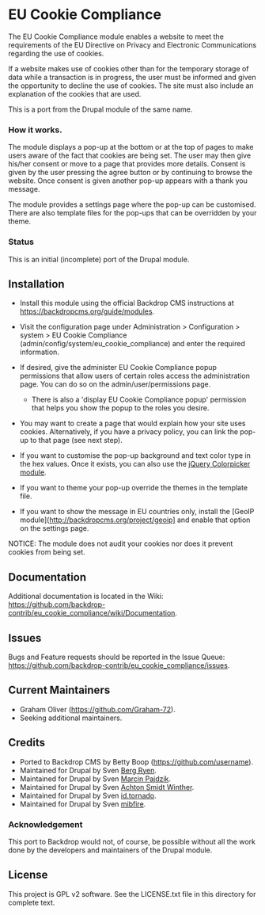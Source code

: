 EU Cookie Compliance
====================

The EU Cookie Compliance module enables a website to meet the
requirements of the EU Directive on Privacy and Electronic Communications
regarding the use of cookies.

If a website makes use of cookies other than for the temporary storage of
data while a transaction is in progress, the user must be informed and
given the opportunity to decline the use of cookies. The site must also
include an explanation of the cookies that are used.

This is a port from the Drupal module of the same name.

### How it works.

The module displays a pop-up at the bottom or at the top of pages to make
users aware of the fact that cookies are being set. The user may then give
his/her consent or move to a page that provides more details. Consent is given
by the user pressing the agree button or by continuing to browse the website.
Once consent is given another pop-up appears with a thank you message.

The module provides a settings page where the pop-up can be customised. There
are also template files for the pop-ups that can be overridden by your theme.

### Status

This is an initial (incomplete) port of the Drupal module.


Installation
------------

- Install this module using the official Backdrop CMS instructions at
  https://backdropcms.org/guide/modules.

- Visit the configuration page under Administration > Configuration > system >
  EU Cookie Compliance (admin/config/system/eu_cookie_compliance) and enter
  the required information.

- If desired, give the administer EU Cookie Compliance popup permissions that
  allow users of certain roles access the administration page. You can do so on
  the admin/user/permissions page.

    - There is also a 'display EU Cookie Compliance popup' permission that helps
      you show the popup to the roles you desire.

- You may want to create a page that would explain how your site uses cookies.
  Alternatively, if you have a privacy policy, you can link the pop-up to that
  page (see next step).

- If you want to customise the pop-up background and text color  type
  in the hex values. Once it exists, you can also use the
  [jQuery Colorpicker module](http://backdropcms.org/project/jquery_colorpicker).

- If you want to theme your pop-up override the themes in the template file.

- If you want to show the message in EU countries only, install the
  [GeoIP module](http://backdropcms.org/project/geoip] and enable that option on
  the settings page.

NOTICE: The module does not audit your cookies nor does it prevent cookies
from being set.

Documentation
-------------

Additional documentation is located in the Wiki:
https://github.com/backdrop-contrib/eu_cookie_compliance/wiki/Documentation.

Issues
------

Bugs and Feature requests should be reported in the Issue Queue:
https://github.com/backdrop-contrib/eu_cookie_compliance/issues.

Current Maintainers
-------------------

- Graham Oliver (https://github.com/Graham-72).
- Seeking additional maintainers.

Credits
-------

- Ported to Backdrop CMS by Betty Boop (https://github.com/username).
- Maintained for Drupal by Sven [Berg Ryen](https://drupal.org/u/svenryen).
- Maintained for Drupal by Sven [Marcin Pajdzik](https://drupal.org/u/marcin-pajdzik).
- Maintained for Drupal by Sven [Achton Smidt Winther](https://drupal.org/u/achton).
- Maintained for Drupal by Sven [id.tornado](https://drupal.org/u/id.tornado).
- Maintained for Drupal by Sven [mibfire](https://drupal.org/u/mibfire).

### Acknowledgement

This port to Backdrop would not, of course, be possible without all the work
done by the developers and maintainers of the Drupal module.

License
-------

This project is GPL v2 software. See the LICENSE.txt file in this directory for
complete text.
